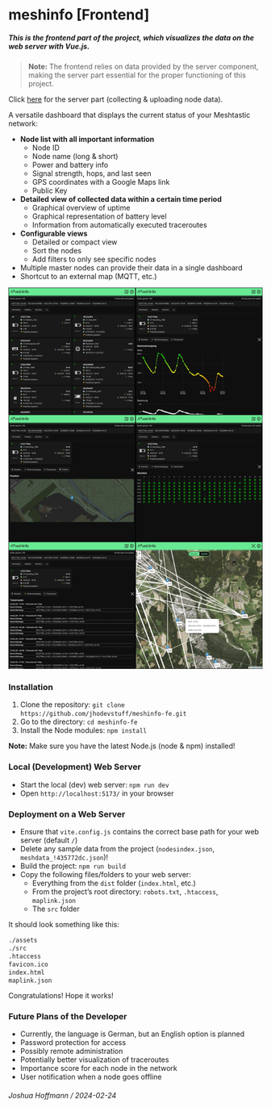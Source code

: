 # meshinfo [Frontend]
##### This is the frontend part of the project, which visualizes the data on the web server with Vue.js.
> **Note:** The frontend relies on data provided by the server component, making the server part essential for the proper functioning of this project.

Click [here](https://github.com/jhodevstuff/meshinfo) for the server part (collecting & uploading node data).

A versatile dashboard that displays the current status of your Meshtastic network:

- **Node list with all important information**
  - Node ID
  - Node name (long & short)
  - Power and battery info
  - Signal strength, hops, and last seen
  - GPS coordinates with a Google Maps link
  - Public Key
- **Detailed view of collected data within a certain time period**
  - Graphical overview of uptime
  - Graphical representation of battery level
  - Information from automatically executed traceroutes
- **Configurable views**
  - Detailed or compact view
  - Sort the nodes
  - Add filters to only see specific nodes
- Multiple master nodes can provide their data in a single dashboard
- Shortcut to an external map (MQTT, etc.)

![screenshot](screenshots/screenshots.jpg)

### Installation
1. Clone the repository: `git clone https://github.com/jhodevstuff/meshinfo-fe.git`
2. Go to the directory: `cd meshinfo-fe`
3. Install the Node modules: `npm install`

**Note:** Make sure you have the latest Node.js (node & npm) installed!

### Local (Development) Web Server
- Start the local (dev) web server: `npm run dev`
- Open `http://localhost:5173/` in your browser

### Deployment on a Web Server
- Ensure that `vite.config.js` contains the correct base path for your web server (default `/`)
- Delete any sample data from the project (`nodesindex.json`, `meshdata_!435772dc.json`)!
- Build the project: `npm run build`
- Copy the following files/folders to your web server:
  - Everything from the `dist` folder (`index.html`, etc.)
  - From the project’s root directory: `robots.txt`, `.htaccess`, `maplink.json`
  - The `src` folder

It should look something like this:

```
./assets
./src
.htaccess
favicon.ico
index.html
maplink.json
```
Congratulations! Hope it works!

### Future Plans of the Developer
- Currently, the language is German, but an English option is planned
- Password protection for access
- Possibly remote administration
- Potentially better visualization of traceroutes
- Importance score for each node in the network
- User notification when a node goes offline

###### Joshua Hoffmann / 2024-02-24